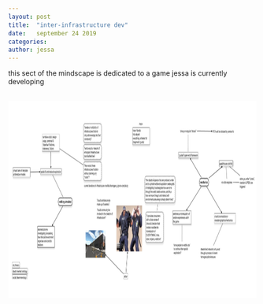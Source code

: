 ```yaml
---
layout: post
title:  "inter-infrastructure dev"
date:   september 24 2019
categories: 
author: jessa
---
```

this sect of the mindscape is dedicated to a game jessa is currently developing
<br>
<br>
<p>
<img src="/images/mindmapweb.jpg" alt="mindmap" width="1300" height="400" >
</p>